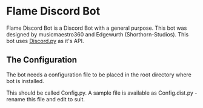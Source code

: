 # Flame Discord Bot
Flame Discord Bot is a Discord Bot with a general purpose. This bot was designed by musicmaestro360 and Edgewurth (Shorthorn-Studios). This bot uses [Discord.py](https://github.com/Rapptz/discord.py) as it's API.
## The Configuration
The bot needs a configuration file to be placed in the root directory where bot is installed.

This should be called Config.py. A sample file is available as Config.dist.py - rename this file and edit to suit.
